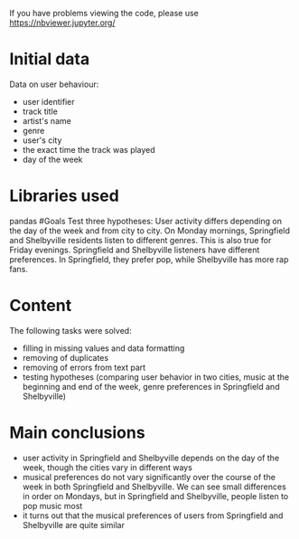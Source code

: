 If you have problems viewing the code, please use https://nbviewer.jupyter.org/
# Initial data
Data on user behaviour:
- user identifier
- track title
- artist's name
- genre
- user's city
- the exact time the track was played
- day of the week
# Libraries used
pandas
#Goals
Test three hypotheses:
User activity differs depending on the day of the week and from city to city.
On Monday mornings, Springfield and Shelbyville residents listen to different genres. This is also true for Friday evenings.
Springfield and Shelbyville listeners have different preferences. In Springfield, they prefer pop, while Shelbyville has more rap fans.
# Content
The following tasks were solved:
 - filling in missing values and data formatting
 - removing of duplicates
 - removing of errors from text part
 - testing hypotheses (comparing user behavior in two cities, music at the beginning and end of the week, genre preferences in Springfield and Shelbyville)
# Main conclusions
- user activity in Springfield and Shelbyville depends on the day of the week, though the cities vary in different ways
- musical preferences do not vary significantly over the course of the week in both Springfield and Shelbyville. We can see small differences in order on Mondays, but
in Springfield and Shelbyville, people listen to pop music most
- it turns out that the musical preferences of users from Springfield and Shelbyville are quite similar
